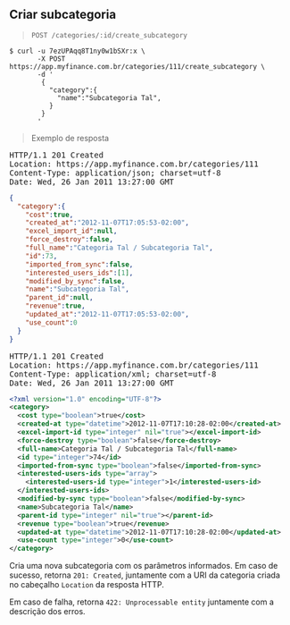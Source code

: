 ## Criar subcategoria

> `POST /categories/:id/create_subcategory`

```shell
$ curl -u 7ezUPAqq8T1ny0w1bSXr:x \
       -X POST https://app.myfinance.com.br/categories/111/create_subcategory \
       -d '
        {
          "category":{
            "name":"Subcategoria Tal",
          }
        }
       '
```

> Exemplo de resposta

<pre class="headers highlight json">
HTTP/1.1 201 Created
Location: https://app.myfinance.com.br/categories/111
Content-Type: application/json; charset=utf-8
Date: Wed, 26 Jan 2011 13:27:00 GMT
</pre>
```json
{
  "category":{
    "cost":true,
    "created_at":"2012-11-07T17:05:53-02:00",
    "excel_import_id":null,
    "force_destroy":false,
    "full_name":"Categoria Tal / Subcategoria Tal",
    "id":73,
    "imported_from_sync":false,
    "interested_users_ids":[1],
    "modified_by_sync":false,
    "name":"Subcategoria Tal",
    "parent_id":null,
    "revenue":true,
    "updated_at":"2012-11-07T17:05:53-02:00",
    "use_count":0
  }
}
```

<pre class="headers highlight xml">
HTTP/1.1 201 Created
Location: https://app.myfinance.com.br/categories/111
Content-Type: application/xml; charset=utf-8
Date: Wed, 26 Jan 2011 13:27:00 GMT
</pre>
```xml
<?xml version="1.0" encoding="UTF-8"?>
<category>
  <cost type="boolean">true</cost>
  <created-at type="datetime">2012-11-07T17:10:28-02:00</created-at>
  <excel-import-id type="integer" nil="true"></excel-import-id>
  <force-destroy type="boolean">false</force-destroy>
  <full-name>Categoria Tal / Subcategoria Tal</full-name>
  <id type="integer">74</id>
  <imported-from-sync type="boolean">false</imported-from-sync>
  <interested-users-ids type="array">
    <interested-users-id type="integer">1</interested-users-id>
  </interested-users-ids>
  <modified-by-sync type="boolean">false</modified-by-sync>
  <name>Subcategoria Tal</name>
  <parent-id type="integer" nil="true"></parent-id>
  <revenue type="boolean">true</revenue>
  <updated-at type="datetime">2012-11-07T17:10:28-02:00</updated-at>
  <use-count type="integer">0</use-count>
</category>
```

Cria uma nova subcategoria com os parâmetros informados. Em caso de sucesso, retorna `201: Created`, juntamente com a URI da categoria criada no cabeçalho `Location` da resposta HTTP.

Em caso de falha, retorna `422: Unprocessable entity` juntamente com a descrição dos erros.